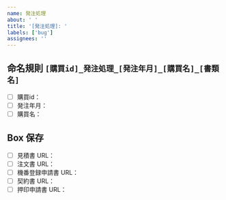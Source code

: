 ```yaml
---
name: 発注処理
about: ' '
title: '[発注処理]: '
labels: ['bug']
assignees: ''
---
```


## 命名規則 `[購買id]_発注処理_[発注年月]_[購買名]_[書類名]`

- [ ] 購買id：
- [ ] 発注年月：
- [ ] 購買名：

## Box 保存

- [ ] 見積書 URL：
- [ ] 注文書 URL：
- [ ] 機番登録申請書 URL：
- [ ] 契約書 URL：
- [ ] 押印申請書 URL：

